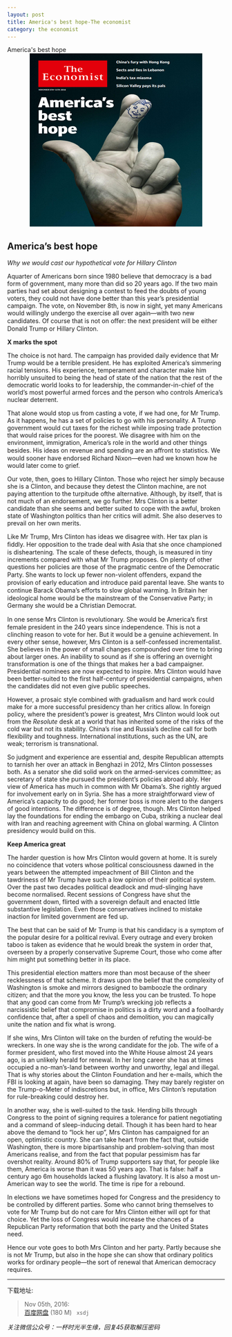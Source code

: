 ```yaml
---
layout: post
title: America's best hope-The economist
category: the economist
---
```


<div class="message">
	America's best hope
</div>


<div style="position: relative; max-width: 400px; 
    margin: 0 auto;">
<img src="/public/img/the-economist/2016.11.05.jpg" />
</div>

<!-- more -->

## America’s best hope

*Why we would cast our hypothetical vote for Hillary Clinton*

Aquarter of Americans born since 1980 believe that democracy is a bad form of government, many more than did so 20 years ago. If the two main parties had set about designing a contest to feed the doubts of young voters, they could not have done better than this year’s presidential campaign. The vote, on November 8th, is now in sight, yet many Americans would willingly undergo the exercise all over again—with two new candidates. Of course that is not on oﬀer: the next president will be either Donald Trump or Hillary Clinton.

**X marks the spot**

The choice is not hard. The campaign has provided daily evidence that Mr Trump would be a terrible president. He has exploited America’s simmering racial tensions. His experience, temperament and character make him horribly unsuited to being the head of state of the nation that the rest of the democratic world looks to for leadership, the commander-in-chief of the world’s most powerful armed forces and the person who controls America’s nuclear deterrent.

That alone would stop us from casting a vote, if we had one, for Mr Trump. As it happens, he has a set of policies to go with his personality. A Trump government would cut taxes for the richest while imposing trade protection that would raise prices for the poorest. We disagree with him on the environment, immigration, America’s role in the world and other things besides. His ideas on revenue and spending are an aﬀront to statistics. We would sooner have endorsed Richard Nixon—even had we known how he would later come to grief.

Our vote, then, goes to Hillary Clinton. Those who reject her simply because she is a Clinton, and because they detest the Clinton machine, are not paying attention to the turpitude ofthe alternative. Although, by itself, that is not much of an endorsement, we go further. Mrs Clinton is a better candidate than she seems and better suited to cope with the awful, broken state of Washington politics than her critics will admit. She also deserves to prevail on her own merits.

Like Mr Trump, Mrs Clinton has ideas we disagree with. Her tax plan is ﬁddly. Her opposition to the trade deal with Asia that she once championed is disheartening. The scale of these defects, though,  is measured in tiny increments compared with what Mr Trump proposes. On plenty of other questions her policies are those of the pragmatic centre of the Democratic Party. She wants to lock up fewer non-violent oﬀenders, expand the provision of early education and introduce paid parental leave. She wants to continue Barack Obama’s eﬀorts to slow global warming. In Britain her ideological home would be the mainstream of the Conservative Party; in Germany she would be a Christian Democrat.

In one sense Mrs Clinton is revolutionary. She would be America’s ﬁrst female president in the 240 years since independence. This is not a clinching reason to vote for her. But it would be a genuine achievement. In every other sense, however, Mrs Clinton is a self-confessed incrementalist. She believes in the power of small changes compounded over time to bring about larger ones. An inability to sound as if she is offering an overnight transformation is one of the things that makes her a bad campaigner. Presidential nominees are now expected to inspire. Mrs Clinton would have been better-suited to the first half-century of presidential campaigns, when the candidates did not even give public speeches.

However, a prosaic style combined with gradualism and hard work could make for a more successful presidency than her critics allow. In foreign policy, where the president’s power is greatest, Mrs Clinton would look out from the *Resolute* desk at a world that has inherited some of the risks of the cold war but not its stability. China’s rise and Russia’s decline call for both flexibility and toughness. International institutions, such as the UN, are weak; terrorism is transnational.

So judgment and experience are essential and, despite Republican attempts to tarnish her over an attack in Benghazi in 2012, Mrs Clinton possesses both. As a senator she did solid work on the armed-services committee; as secretary of state she pursued the president’s policies abroad ably. Her view of America has much in common with Mr Obama’s. She rightly argued for involvement early on in Syria. She has a more straightforward view of America’s capacity to do good; her former boss is more alert to the dangers of good intentions. The difference is of degree, though. Mrs Clinton helped lay the foundations for ending the embargo on Cuba, striking a nuclear deal with Iran and reaching agreement with China on global warming. A Clinton presidency would build on this.

**Keep America great**

The harder question is how Mrs Clinton would govern at home. It is surely no coincidence that voters whose political consciousness dawned in the years between the attempted impeachment of Bill Clinton and the tawdriness of Mr Trump have such a low opinion of their political system. Over the past two decades political deadlock and mud-slinging have become normalised. Recent sessions of Congress have shut the government down, flirted with a sovereign default and enacted little substantive legislation. Even those conservatives inclined to mistake inaction for limited government are fed up.

The best that can be said of Mr Trump is that his candidacy is a symptom of the popular desire for a political revival. Every outrage and every broken taboo is taken as evidence that he would break the system in order that, overseen by a properly conservative Supreme Court, those who come after him might put something better in its place.

This presidential election matters more than most because of the sheer recklessness of that scheme. It draws upon the belief that the complexity of Washington is smoke and mirrors designed to bamboozle the ordinary citizen; and that the more you know, the less you can be trusted. To hope that any good can come from Mr Trump’s wrecking job reflects a narcissistic belief that compromise in politics is a dirty word and a foolhardy confidence that, after a spell of chaos and demolition, you can magically unite the nation and fix what is wrong.

If she wins, Mrs Clinton will take on the burden of refuting the would-be wreckers. In one way she is the wrong candidate for the job. The wife of a former president, who first moved into the White House almost 24 years ago, is an unlikely herald for renewal. In her long career she has at times occupied a no-man’s-land between worthy and unworthy, legal and illegal. That is why stories about the Clinton Foundation and her e-mails, which the FBI is looking at again, have been so damaging. They may barely register on the Trump-o-Meter of indiscretions but, in office, Mrs Clinton’s reputation for rule-breaking could destroy her.

In another way, she is well-suited to the task. Herding bills through Congress to the point of signing requires a tolerance for patient negotiating and a command of sleep-inducing detail. Though it has been hard to hear above the demand to “lock her up”, Mrs Clinton has campaigned for an open, optimistic country. She can take heart from the fact that, outside Washington, there is more bipartisanship and problem-solving than most Americans realise, and from the fact that popular pessimism has far overshot reality. Around 80% of Trump supporters say that, for people like them, America is worse than it was 50 years ago. That is false: half a century ago 6m households lacked a flushing lavatory. It is also a most un-American way to see the world. The time is ripe for a rebound.

In elections we have sometimes hoped for Congress and the presidency to be controlled by different parties. Some who cannot bring themselves to vote for Mr Trump but do not care for Mrs Clinton either will opt for that choice. Yet the loss of Congress would increase the chances of a Republican Party reformation that both the party and the United States need.

Hence our vote goes to both Mrs Clinton and her party. Partly because she is not Mr Trump, but also in the hope she can show that ordinary politics works for ordinary people—the sort of renewal that American democracy requires.

-----

下载地址:

> Nov 05th, 2016:<br/>
[百度网盘](http://pan.baidu.com/s/1c1VpbLe) (180 M)&ensp;
`xsdj`

[<i class="fa fa-qq" aria-hidden="true"></i>](http://cn.bing.com/?mkt=zh-CN)

*关注微信公众号：一杯时光半生缘，回复45获取解压密码*
